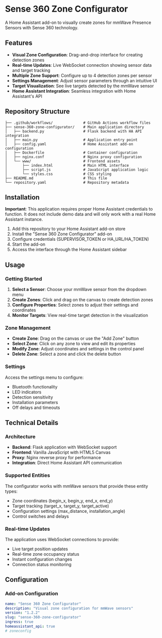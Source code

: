 # Sense 360 Zone Configurator

A Home Assistant add-on to visually create zones for mmWave Presence Sensors with Sense 360 technology.

## Features

- **Visual Zone Configuration**: Drag-and-drop interface for creating detection zones
- **Real-time Updates**: Live WebSocket connection showing sensor data and target tracking
- **Multiple Zone Support**: Configure up to 4 detection zones per sensor
- **Settings Management**: Adjust sensor parameters through an intuitive UI
- **Target Visualization**: See live targets detected by the mmWave sensor
- **Home Assistant Integration**: Seamless integration with Home Assistant's API

## Repository Structure

```
├── .github/workflows/              # GitHub Actions workflow files
├── sense-360-zone-configurator/    # Main application directory
│   ├── backend.py                  # Flask backend with HA API integration
│   ├── main.py                     # Application entry point
│   ├── config.yaml                 # Home Assistant add-on configuration
│   ├── Dockerfile                  # Container configuration
│   ├── nginx.conf                  # Nginx proxy configuration
│   └── www/                        # Frontend assets
│       ├── index.html              # Main HTML interface
│       ├── script.js               # JavaScript application logic
│       └── styles.css              # CSS styling
├── README.md                       # This file
└── repository.yaml                 # Repository metadata
```

## Installation

**Important**: This application requires proper Home Assistant credentials to function. It does not include demo data and will only work with a real Home Assistant instance.

1. Add this repository to your Home Assistant add-on store
2. Install the "Sense 360 Zone Configurator" add-on
3. Configure credentials (SUPERVISOR_TOKEN or HA_URL/HA_TOKEN)
4. Start the add-on
5. Access the interface through the Home Assistant sidebar

## Usage

### Getting Started

1. **Select a Sensor**: Choose your mmWave sensor from the dropdown menu
2. **Create Zones**: Click and drag on the canvas to create detection zones
3. **Configure Properties**: Select zones to adjust their settings and coordinates
4. **Monitor Targets**: View real-time target detection in the visualization

### Zone Management

- **Create Zone**: Drag on the canvas or use the "Add Zone" button
- **Select Zone**: Click on any zone to view and edit its properties
- **Modify Zone**: Adjust coordinates and settings in the control panel
- **Delete Zone**: Select a zone and click the delete button

### Settings

Access the settings menu to configure:
- Bluetooth functionality
- LED indicators
- Detection sensitivity
- Installation parameters
- Off delays and timeouts

## Technical Details

### Architecture

- **Backend**: Flask application with WebSocket support
- **Frontend**: Vanilla JavaScript with HTML5 Canvas
- **Proxy**: Nginx reverse proxy for performance
- **Integration**: Direct Home Assistant API communication

### Supported Entities

The configurator works with mmWave sensors that provide these entity types:
- Zone coordinates (begin_x, begin_y, end_x, end_y)
- Target tracking (target_x, target_y, target_active)
- Configuration settings (max_distance, installation_angle)
- Control switches and delays

### Real-time Updates

The application uses WebSocket connections to provide:
- Live target position updates
- Real-time zone occupancy status
- Instant configuration changes
- Connection status monitoring

## Configuration

### Add-on Configuration

```yaml
name: "Sense 360 Zone Configurator"
description: "Visual zone configuration for mmWave sensors"
version: "1.2.2"
slug: "sense-360-zone-configurator"
ingress: true
homeassistant_api: true
# zoneconfig
